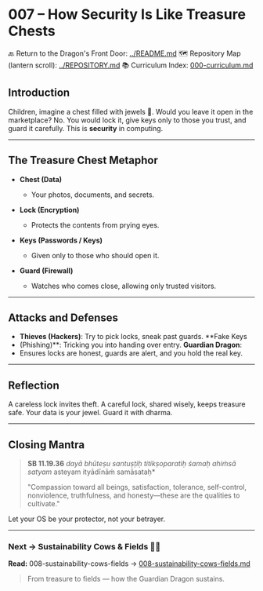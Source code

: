 # 007 – How Security Is Like Treasure Chests

🔙 Return to the Dragon's Front Door: [../README.md](../README.md) 🗺️ Repository
Map (lantern scroll): [../REPOSITORY.md](../REPOSITORY.md) 📚 Curriculum Index:
[000-curriculum.md](000-curriculum.md)


## Introduction

Children, imagine a chest filled with jewels 💎. Would you leave it open in the
marketplace? No. You would lock it, give keys only to those you trust, and guard
it carefully. This is **security** in computing.

---

## The Treasure Chest Metaphor

- **Chest (Data)**
  - Your photos, documents, and secrets.

- **Lock (Encryption)**
  - Protects the contents from prying eyes.

- **Keys (Passwords / Keys)**
  - Given only to those who should open it.

- **Guard (Firewall)**
  - Watches who comes close, allowing only trusted visitors.

---

## Attacks and Defenses

- **Thieves (Hackers)**: Try to pick locks, sneak past guards. **Fake Keys
- (Phishing)**: Tricking you into handing over entry. **Guardian Dragon**:
- Ensures locks are honest, guards are alert, and you hold
the real key.

---

## Reflection

A careless lock invites theft. A careful lock, shared wisely, keeps treasure
safe. Your data is your jewel. Guard it with dharma.

---

## Closing Mantra

> **SB 11.19.36** *dayā bhūteṣu santuṣṭiḥ titikṣoparatiḥ śamaḥ* *ahiṁsā satyam*
> asteyam ityādīnāṁ samāsataḥ*
>
> "Compassion toward all beings, satisfaction, tolerance, self-control,
nonviolence, truthfulness, and honesty—these are the qualities to cultivate."

Let your OS be your protector, not your betrayer.

---
### Next → Sustainability Cows & Fields 🐄🌾
**Read:** 008-sustainability-cows-fields →
[008-sustainability-cows-fields.md](008-sustainability-cows-fields.md)

> From treasure to fields — how the Guardian Dragon sustains.
